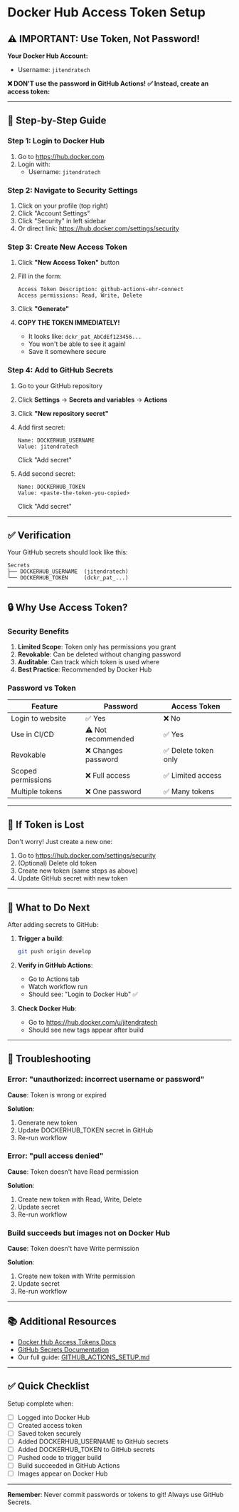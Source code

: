 # Docker Hub Access Token Setup

## ⚠️ IMPORTANT: Use Token, Not Password!

**Your Docker Hub Account:**
- Username: `jitendratech`

**❌ DON'T use the password in GitHub Actions!**
**✅ Instead, create an access token:**

---

## 📝 Step-by-Step Guide

### Step 1: Login to Docker Hub

1. Go to https://hub.docker.com
2. Login with:
   - Username: `jitendratech`

### Step 2: Navigate to Security Settings

1. Click on your profile (top right)
2. Click "Account Settings"
3. Click "Security" in left sidebar
4. Or direct link: https://hub.docker.com/settings/security

### Step 3: Create New Access Token

1. Click **"New Access Token"** button

2. Fill in the form:
   ```
   Access Token Description: github-actions-ehr-connect
   Access permissions: Read, Write, Delete
   ```

3. Click **"Generate"**

4. **COPY THE TOKEN IMMEDIATELY!**
   - It looks like: `dckr_pat_AbCdEf123456...`
   - You won't be able to see it again!
   - Save it somewhere secure

### Step 4: Add to GitHub Secrets

1. Go to your GitHub repository
2. Click **Settings** → **Secrets and variables** → **Actions**
3. Click **"New repository secret"**

4. Add first secret:
   ```
   Name: DOCKERHUB_USERNAME
   Value: jitendratech
   ```
   Click "Add secret"

5. Add second secret:
   ```
   Name: DOCKERHUB_TOKEN
   Value: <paste-the-token-you-copied>
   ```
   Click "Add secret"

---

## ✅ Verification

Your GitHub secrets should look like this:

```
Secrets
├── DOCKERHUB_USERNAME  (jitendratech)
└── DOCKERHUB_TOKEN     (dckr_pat_...)
```

---

## 🔒 Why Use Access Token?

### Security Benefits

1. **Limited Scope**: Token only has permissions you grant
2. **Revokable**: Can be deleted without changing password
3. **Auditable**: Can track which token is used where
4. **Best Practice**: Recommended by Docker Hub

### Password vs Token

| Feature | Password | Access Token |
|---------|----------|--------------|
| Login to website | ✅ Yes | ❌ No |
| Use in CI/CD | ⚠️ Not recommended | ✅ Yes |
| Revokable | ❌ Changes password | ✅ Delete token only |
| Scoped permissions | ❌ Full access | ✅ Limited access |
| Multiple tokens | ❌ One password | ✅ Many tokens |

---

## 🔄 If Token is Lost

Don't worry! Just create a new one:

1. Go to https://hub.docker.com/settings/security
2. (Optional) Delete old token
3. Create new token (same steps as above)
4. Update GitHub secret with new token

---

## 🎯 What to Do Next

After adding secrets to GitHub:

1. **Trigger a build**:
   ```bash
   git push origin develop
   ```

2. **Verify in GitHub Actions**:
   - Go to Actions tab
   - Watch workflow run
   - Should see: "Login to Docker Hub" ✅

3. **Check Docker Hub**:
   - Go to https://hub.docker.com/u/jitendratech
   - Should see new tags appear after build

---

## 🐛 Troubleshooting

### Error: "unauthorized: incorrect username or password"

**Cause**: Token is wrong or expired

**Solution**:
1. Generate new token
2. Update DOCKERHUB_TOKEN secret in GitHub
3. Re-run workflow

### Error: "pull access denied"

**Cause**: Token doesn't have Read permission

**Solution**:
1. Create new token with Read, Write, Delete
2. Update secret
3. Re-run workflow

### Build succeeds but images not on Docker Hub

**Cause**: Token doesn't have Write permission

**Solution**:
1. Create new token with Write permission
2. Update secret
3. Re-run workflow

---

## 📚 Additional Resources

- [Docker Hub Access Tokens Docs](https://docs.docker.com/docker-hub/access-tokens/)
- [GitHub Secrets Documentation](https://docs.github.com/en/actions/security-guides/encrypted-secrets)
- Our full guide: [GITHUB_ACTIONS_SETUP.md](./GITHUB_ACTIONS_SETUP.md)

---

## ✅ Quick Checklist

Setup complete when:

- [ ] Logged into Docker Hub
- [ ] Created access token
- [ ] Saved token securely
- [ ] Added DOCKERHUB_USERNAME to GitHub secrets
- [ ] Added DOCKERHUB_TOKEN to GitHub secrets
- [ ] Pushed code to trigger build
- [ ] Build succeeded in GitHub Actions
- [ ] Images appear on Docker Hub

---

**Remember**: Never commit passwords or tokens to git! Always use GitHub Secrets.
